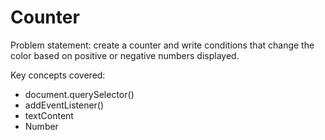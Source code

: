 # Counter
 
Problem statement: create a counter and write conditions that change the color based on positive or negative numbers displayed.

Key concepts covered:

- document.querySelector()
- addEventListener()
- textContent
- Number
